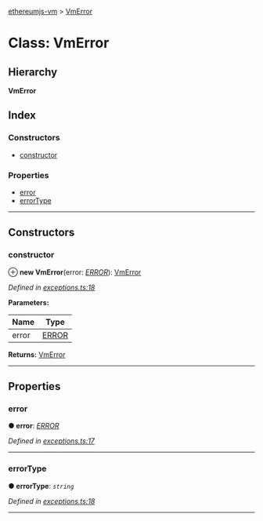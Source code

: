 [ethereumjs-vm](../README.md) > [VmError](../classes/vmerror.md)

# Class: VmError

## Hierarchy

**VmError**

## Index

### Constructors

* [constructor](vmerror.md#constructor)

### Properties

* [error](vmerror.md#error)
* [errorType](vmerror.md#errortype)

---

## Constructors

<a id="constructor"></a>

###  constructor

⊕ **new VmError**(error: *[ERROR](../enums/error.md)*): [VmError](vmerror.md)

*Defined in [exceptions.ts:18](https://github.com/ethereumjs/ethereumjs-vm/blob/d660c58/packages/vm/lib/exceptions.ts#L18)*

**Parameters:**

| Name | Type |
| ------ | ------ |
| error | [ERROR](../enums/error.md) |

**Returns:** [VmError](vmerror.md)

___

## Properties

<a id="error"></a>

###  error

**● error**: *[ERROR](../enums/error.md)*

*Defined in [exceptions.ts:17](https://github.com/ethereumjs/ethereumjs-vm/blob/d660c58/packages/vm/lib/exceptions.ts#L17)*

___
<a id="errortype"></a>

###  errorType

**● errorType**: *`string`*

*Defined in [exceptions.ts:18](https://github.com/ethereumjs/ethereumjs-vm/blob/d660c58/packages/vm/lib/exceptions.ts#L18)*

___

